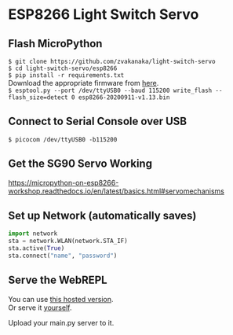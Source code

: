 <!-- This is how I created the [virtual enviroment](https://packaging.python.org/guides/installing-using-pip-and-virtual-environments/#creating-a-virtual-environment): -->
<!-- `$ python3 -m venv env` -->
<!-- `$ pip freeze > requirements.txt` -->
# ESP8266 Light Switch Servo
## Flash MicroPython
`$ git clone https://github.com/zvakanaka/light-switch-servo`  
`$ cd light-switch-servo/esp8266`  
`$ pip install -r requirements.txt`  
Download the appropriate firmware from [here](https://micropython.org/download/esp8266/).  
`$ esptool.py --port /dev/ttyUSB0 --baud 115200 write_flash --flash_size=detect 0 esp8266-20200911-v1.13.bin`

## Connect to Serial Console over USB
`$ picocom /dev/ttyUSB0 -b115200`

## Get the SG90 Servo Working
https://micropython-on-esp8266-workshop.readthedocs.io/en/latest/basics.html#servomechanisms

## Set up Network (automatically saves)
```python
import network
sta = network.WLAN(network.STA_IF)
sta.active(True)
sta.connect("name", "password")
```

## Serve the WebREPL
You can use [this hosted version](https://zvakanaka.github.io/light-switch-servo/webrepl.html).  
Or serve it [yourself](https://micropython-on-esp8266-workshop.readthedocs.io/en/latest/basics.html#webrepl).

Upload your main.py server to it.
